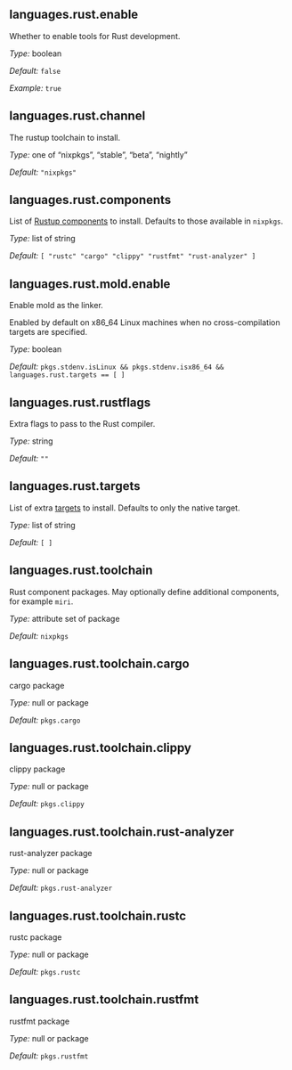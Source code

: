 [comment]: # (Do not edit this file as it is autogenerated. Go to docs/individual-docs if you want to make edits.)


[comment]: # (Please add your documentation on top of this line)

## languages\.rust\.enable



Whether to enable tools for Rust development\.



*Type:*
boolean



*Default:*
` false `



*Example:*
` true `



## languages\.rust\.channel

The rustup toolchain to install\.



*Type:*
one of “nixpkgs”, “stable”, “beta”, “nightly”



*Default:*
` "nixpkgs" `



## languages\.rust\.components



List of [Rustup components](https://rust-lang\.github\.io/rustup/concepts/components\.html)
to install\. Defaults to those available in ` nixpkgs `\.



*Type:*
list of string



*Default:*
` [ "rustc" "cargo" "clippy" "rustfmt" "rust-analyzer" ] `



## languages\.rust\.mold\.enable



Enable mold as the linker\.

Enabled by default on x86_64 Linux machines when no cross-compilation targets are specified\.



*Type:*
boolean



*Default:*
` pkgs.stdenv.isLinux && pkgs.stdenv.isx86_64 && languages.rust.targets == [ ] `



## languages\.rust\.rustflags



Extra flags to pass to the Rust compiler\.



*Type:*
string



*Default:*
` "" `



## languages\.rust\.targets



List of extra [targets](https://github\.com/nix-community/fenix\#supported-platforms-and-targets)
to install\. Defaults to only the native target\.



*Type:*
list of string



*Default:*
` [ ] `



## languages\.rust\.toolchain



Rust component packages\. May optionally define additional components, for example ` miri `\.



*Type:*
attribute set of package



*Default:*
` nixpkgs `



## languages\.rust\.toolchain\.cargo



cargo package



*Type:*
null or package



*Default:*
` pkgs.cargo `



## languages\.rust\.toolchain\.clippy



clippy package



*Type:*
null or package



*Default:*
` pkgs.clippy `



## languages\.rust\.toolchain\.rust-analyzer



rust-analyzer package



*Type:*
null or package



*Default:*
` pkgs.rust-analyzer `



## languages\.rust\.toolchain\.rustc



rustc package



*Type:*
null or package



*Default:*
` pkgs.rustc `



## languages\.rust\.toolchain\.rustfmt



rustfmt package



*Type:*
null or package



*Default:*
` pkgs.rustfmt `

